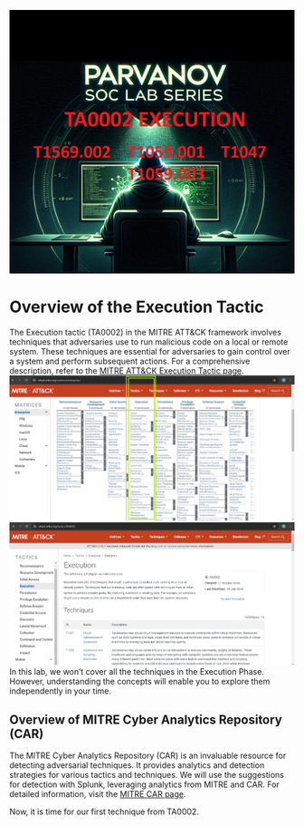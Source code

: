 
![Poster](./misc/img-1.jpg)
# Overview of the Execution Tactic

The Execution tactic (TA0002) in the MITRE ATT&CK framework involves techniques that adversaries use to run malicious code on a local or remote system. These techniques are essential for adversaries to gain control over a system and perform subsequent actions. For a comprehensive description, refer to the [MITRE ATT&CK Execution Tactic page](https://attack.mitre.org/tactics/TA0002/).
![Poster](./misc/matrixEXE.jpg)
![Poster](./misc/TA0002.jpg)
In this lab, we won’t cover all the techniques in the Execution Phase. However, understanding the concepts will enable you to explore them independently in your time.

## Overview of MITRE Cyber Analytics Repository (CAR)

The MITRE Cyber Analytics Repository (CAR) is an invaluable resource for detecting adversarial techniques. It provides analytics and detection strategies for various tactics and techniques. We will use the suggestions for detection with Splunk, leveraging analytics from MITRE and CAR. For detailed information, visit the [MITRE CAR page](https://car.mitre.org/).

Now, it is time for our first technique from TA0002.
